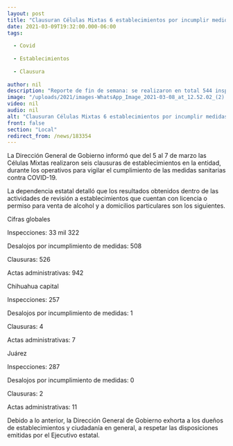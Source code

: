 ```yaml
---
layout: post
title: "Clausuran Células Mixtas 6 establecimientos por incumplir medidas sanitarias"
date: 2021-03-09T19:32:00.000-06:00
tags:
  
  - Covid
  
  - Establecimientos
  
  - Clausura
  
author: nil
description: "Reporte de fin de semana: se realizaron en total 544 inspecciones, un desalojo y se levantaron 18 actas administrativas en las ciudades de Juárez y Chihuahua"
image: "/uploads/2021/images-WhatsApp_Image_2021-03-08_at_12.52.02_(2).jpeg"
video: nil
audio: nil
alt: "Clausuran Células Mixtas 6 establecimientos por incumplir medidas sanitarias"
front: false
section: "Local"
redirect_from: /news/183354
---
```


La Dirección General de Gobierno informó que del 5 al 7 de marzo las Células Mixtas realizaron seis clausuras de establecimientos en la entidad, durante los  operativos para vigilar el cumplimiento de las medidas sanitarias contra COVID-19.

La dependencia estatal detalló que los resultados obtenidos dentro de las actividades de revisión a establecimientos que cuentan con licencia o permiso para venta de alcohol y a domicilios particulares son los siguientes.


Cifras globales

Inspecciones: 33 mil 322

Desalojos por incumplimiento de medidas: 508

Clausuras: 526

Actas administrativas: 942


Chihuahua capital

Inspecciones: 257

Desalojos por incumplimiento de medidas: 1

Clausuras: 4

Actas administrativas: 7


Juárez

Inspecciones: 287

Desalojos por incumplimiento de medidas: 0

Clausuras: 2

Actas administrativas: 11


Debido a lo anterior, la Dirección General de Gobierno  exhorta a los dueños de establecimientos y ciudadanía en general, a respetar las disposiciones emitidas por el Ejecutivo estatal.